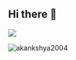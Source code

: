 ## Hi there 👋

<!--
**Akankshya2004/Akankshya2004** is a ✨ _special_ ✨ repository because its `README.md` (this file) appears on your GitHub profile.

Here are some ideas to get you started:

- 🔭 I’m currently working on ...
- 🌱 I’m currently learning ...
- 👯 I’m looking to collaborate on ...
- 🤔 I’m looking for help with ...
- 💬 Ask me about ...
- 📫 How to reach me: ...
- 😄 Pronouns: ...
- ⚡ Fun fact: ...
-->



<img align="center" src="https://github-readme-stats-psi-two-21.vercel.app/api/pin/?username=akankshya2004&repo=github-readme-stats&theme=buefy" />





<p><img align="center" src="https://github-readme-streak-stats.herokuapp.com/?user=akankshya2004&" alt="akankshya2004" /></p>






